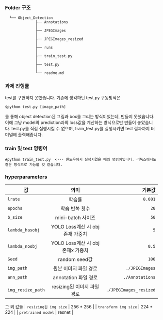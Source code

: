 ### Folder 구조
```
  └── Object_Detection     
              ├── Annotations
              │
              ├── JPEGImages
              │
              ├── JPEGImages_resized
              │
              ├── runs
              │
              ├── train_test.py
              │
              ├── test.py
              │
              └── readme.md
``` 

### 과제 진행률

test를 구현하지 못했습니다. 기존에 생각하던 test.py 구동방식은
```
$python test.py [image_path]
```
를 통해 object detection된 그림과 box를 그리는 방식이었는데, 만들지 못했습니다.
이에 그냥 model의 prediction과의 loss값을 계산하는 방식으로만 만들어 놓았습니다.
test.py를 직접 실행시킬 수 없으며, train_test.py를 실행시키면 test 결과까지
터미널에 출력해줍니다.

### train 및 test 명령어
```
#python train_test.py  <--- 윈도우에서 실행시켰을 때의 명령어입니다. 리눅스에서도 같은 방식으로 가능할 것 같습니다.
```
### hyperparameters

| 값 | 의미 | 기본값 |
|---|:---:|---:|
| `lrate` | 학습률 | `0.001` |
| `epochs` | 학습 반복 횟수 | `20` |
| `b_size` | mini-batch 사이즈 | `50` |
| `lambda_hasobj` | YOLO Loss계산 시 obj존재 가중치 | `5` |
| `lambda_noobj` | YOLO Loss계산 시 obj존재x 가중치 | `0.5` |
| `Seed` | random seed값 | `100` |
| `img_path` | 원본 이미지 파일 경로 | `./JPEGImages` |
| `ann_path` | annotation 파일 경로 | `./Annotations` |
| `img_resize_path` | resizing된 이미지 파일 경로 | `./JPEGImages_resized` |

그 외 값들
| `resizing된 img size` | 256 * 256 |
| `transform img size` | 224 * 224 |
| `pretrained model` | resnet |
